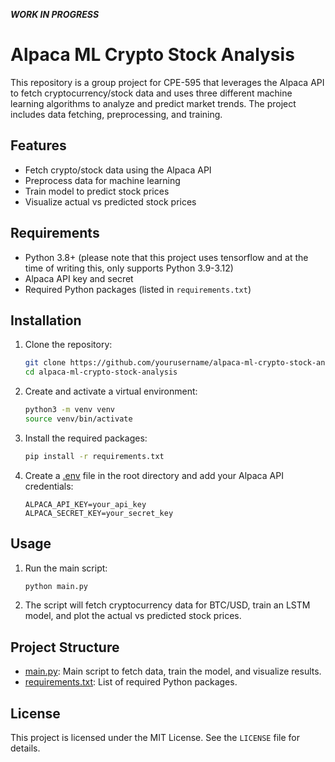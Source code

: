 ***WORK IN PROGRESS***
# Alpaca ML Crypto Stock Analysis

This repository is a group project for CPE-595 that leverages the Alpaca API to fetch cryptocurrency/stock data and uses three different machine learning algorithms to analyze and predict market trends. The project includes data fetching, preprocessing, and training.

## Features

- Fetch crypto/stock data using the Alpaca API
- Preprocess data for machine learning
- Train model to predict stock prices
- Visualize actual vs predicted stock prices

## Requirements

- Python 3.8+ (please note that this project uses tensorflow and at the time of writing this, only supports Python 3.9-3.12) 
- Alpaca API key and secret
- Required Python packages (listed in `requirements.txt`)

## Installation

1. Clone the repository:
    ```sh
    git clone https://github.com/yourusername/alpaca-ml-crypto-stock-analysis.git
    cd alpaca-ml-crypto-stock-analysis
    ```

2. Create and activate a virtual environment:
    ```sh
    python3 -m venv venv
    source venv/bin/activate
    ```

3. Install the required packages:
    ```sh
    pip install -r requirements.txt
    ```

4. Create a [.env](http://_vscodecontentref_/0) file in the root directory and add your Alpaca API credentials:
    ```env
    ALPACA_API_KEY=your_api_key
    ALPACA_SECRET_KEY=your_secret_key
    ```

## Usage

1. Run the main script:
    ```sh
    python main.py
    ```

2. The script will fetch cryptocurrency data for BTC/USD, train an LSTM model, and plot the actual vs predicted stock prices.

## Project Structure

- [main.py](http://_vscodecontentref_/1): Main script to fetch data, train the model, and visualize results.
- [requirements.txt](http://_vscodecontentref_/2): List of required Python packages.

## License

This project is licensed under the MIT License. See the `LICENSE` file for details.

